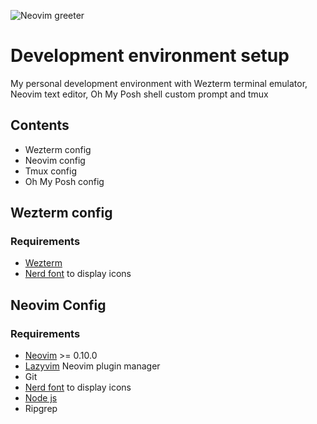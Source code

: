 ![Neovim greeter](./dev1.png)
# Development environment setup
My personal development environment with Wezterm terminal emulator, Neovim text editor, Oh My Posh shell custom prompt and tmux 

## Contents
- Wezterm config
- Neovim config
- Tmux config
- Oh My Posh config

## Wezterm config
### Requirements
- [Wezterm](https://wezterm.org/)
- [Nerd font](https://www.nerdfonts.com/) to display icons

## Neovim Config
### Requirements
- [Neovim](https://github.com/neovim/neovim) >= 0.10.0
- [Lazyvim](https://www.lazyvim.org/) Neovim plugin manager
- Git
- [Nerd font](https://www.nerdfonts.com/) to display icons
- [ Node js ](https://nodejs.org/)
- Ripgrep
